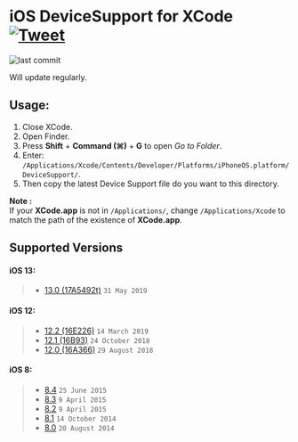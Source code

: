 # iOS DeviceSupport for XCode [![Tweet](https://img.shields.io/twitter/url/http/shields.io.svg?style=social)](https://twitter.com/intent/tweet?text=Check%20out%20XCode-iOS-DeviceSupport%20on%20GitHub&url=https://github.com/isatria/XCode-iOS-DeviceSupport)

![last commit](https://img.shields.io/github/last-commit/isatria/XCode-iOS-DeviceSupport.svg)


Will update regularly.

## Usage: ##
1. Close XCode.
2. Open Finder.
3. Press **Shift** + **Command (⌘)** + **G** to open *Go to Folder*.
4. Enter: `/Applications/Xcode/Contents/Developer/Platforms/iPhoneOS.platform/DeviceSupport/`.
5. Then copy the latest Device Support file do you want to this directory.

**Note :**  
If your **XCode.app** is not in `/Applications/`, change `/Applications/Xcode` to match the path of the existence of **XCode.app**.

## Supported Versions ##
#### iOS 13: ####
> * [13.0 (17A5492t)](https://github.com/isatria/XCode-iOS-DeviceSupport/raw/master/src/13.0.zip) `31 May 2019`

#### iOS 12: ####
> * [12.2 (16E226)](https://github.com/isatria/XCode-iOS-DeviceSupport/raw/master/src/12.2%20(16E226).zip) `14 March 2019`
> * [12.1 (16B93)](https://github.com/isatria/XCode-iOS-DeviceSupport/raw/master/src/12.1.zip) `24 October 2018`
> * [12.0 (16A366)](https://github.com/isatria/XCode-iOS-DeviceSupport/raw/master/src/12.0.zip) `29 August 2018`

#### iOS 8: ####
> * [8.4](https://github.com/isatria/XCode-iOS-DeviceSupport/raw/master/src/8.4.zip) `25 June 2015`
> * [8.3](https://github.com/isatria/XCode-iOS-DeviceSupport/raw/master/src/8.3.zip) `9 April 2015`
> * [8.2](https://github.com/isatria/XCode-iOS-DeviceSupport/raw/master/src/8.2.zip) `9 April 2015`
> * [8.1](https://github.com/isatria/XCode-iOS-DeviceSupport/raw/master/src/8.1.zip) `14 October 2014`
> * [8.0](https://github.com/isatria/XCode-iOS-DeviceSupport/raw/master/src/8.0.zip) `20 August 2014`
